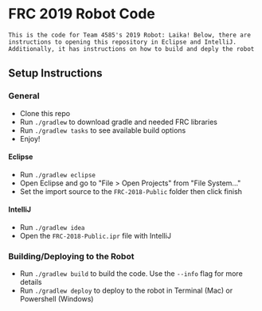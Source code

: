 # FRC 2019 Robot Code

    This is the code for Team 4585's 2019 Robot: Laika! Below, there are instructions to opening this repository in Eclipse and IntelliJ. Additionally, it has instructions on how to build and deply the robot

## Setup Instructions

### General
- Clone this repo
- Run `./gradlew` to download gradle and needed FRC libraries
- Run `./gradlew tasks` to see available build options
- Enjoy!

#### Eclipse
- Run `./gradlew eclipse`
- Open Eclipse and go to "File > Open Projects" from "File System..."
- Set the import source to the `FRC-2018-Public` folder then click finish

#### IntelliJ
- Run `./gradlew idea`
- Open the `FRC-2018-Public.ipr` file with IntelliJ

### Building/Deploying to the Robot
- Run `./gradlew build` to build the code. Use the `--info` flag for more details
- Run `./gradlew deploy` to deploy to the robot in Terminal (Mac) or Powershell (Windows)